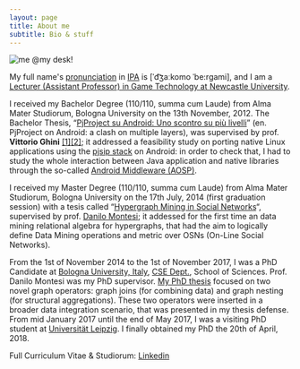 ```yaml
---
layout: page
title: About me
subtitle: Bio & stuff
---
```


![me @my desk!](https://raw.githubusercontent.com/jackbergus/jackbergus.github.io/master/img/20210714_190758.jpg)

My full name's [pronunciation](http://ipa-reader.xyz/?text=%CB%88d%CA%92a%CB%90komo%20%CB%88be%3Argami&voice=Carla) in [IPA](https://en.wikipedia.org/wiki/International_Phonetic_Alphabet) is [ˈd͡ʒaːkomo ˈbe:rgami], and I am a [Lecturer (Assistant Professor) in Game Technology at Newcastle University](https://www.ncl.ac.uk/computing/staff/profile/giacomobergami.html).

I received my Bachelor Degree (110/110, summa cum Laude) from Alma Mater Studiorum, Bologna University on the 13th November, 2012. The Bachelor Thesis,  “[PjProject su Android: Uno scontro su più livelli](http://amslaurea.unibo.it/4441/1/bergami_giacomo_tesi.pdf)” (en. PjProject on Android: a clash on multiple layers), was supervised by prof. **Vittorio Ghini** [[1]](http://www.cs.unibo.it/~ghini/)[[2]](http://www.cs.unibo.it/~ghini/didattica/sistemimobili/BergamiGiacomo/index.html); it addressed a feasibility study on porting native Linux applications using the [pjsip stack](http://www.pjsip.org/) on Android: in order to check that, I had to study the whole interaction between Java application and native libraries through the so-called [Android Middleware (AOSP)](https://source.android.com/source/).

I received my Master Degree (110/110, summa cum Laude) from Alma Mater Studiorum, Bologna University on the 17th July, 2014 (first graduation session) with a tesis called “[Hypergraph Mining in Social Networks](http://amslaurea.unibo.it/7106/1/main.pdf)“, supervised by prof. [Danilo Montesi](http://cs.unibo.it/~montesi); it addessed for the first time an data mining relational algebra for hypergraphs, that had the aim to logically define Data Mining operations and metric over OSNs (On-Line Social Networks).

From the 1st of November 2014 to the 1st of November 2017, I was a PhD Candidate at [Bologna University, Italy](http://www.unibo.it), [CSE Dept.](http://www.informatica.unibo.it/it), School of Sciences. Prof. Danilo Montesi was my PhD supervisor. [My PhD thesis](https://amsdottorato.unibo.it/8348/1/bergami_giacomo_tesi.pdf) focused on two novel graph operators: graph joins (for combining data) and graph nesting (for structural aggregations). These two operators were inserted in a broader data integration scenario, that was presented in my thesis defense. From mid January 2017 until the end of May 2017, I was a visiting PhD student at [Universität Leipzig](https://dbs.uni-leipzig.de/en/stud/2017ss/zingst). I finally obtained my PhD the 20th of April, 2018.

Full Curriculum Vitae & Studiorum: [Linkedin](https://linkedin.com/in/bergami/)
